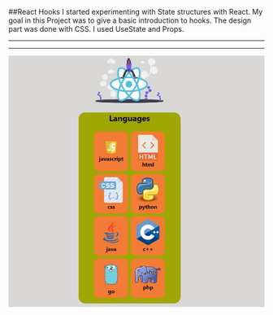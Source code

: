 ##React Hooks
I started experimenting with State structures with React. My goal in this Project was to give a basic introduction to hooks. The design part was done with CSS. I used UseState and Props.

***
[](https://lang-cards.netlify.app/)
***
![](https://github.com/MuazV/react-languageCards/blob/master/src/assets/Preview.jpg)